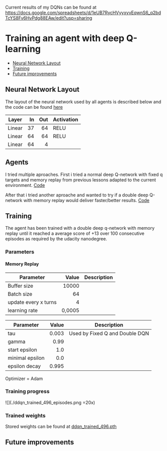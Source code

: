 Current results of my DQNs can be found at https://docs.google.com/spreadsheets/d/1eUB7RycHVyyxyvEqwnS6_q2bdTcYS8Fv6HvPdg88EAw/edit?usp=sharing

# Training an agent with deep Q-learning

* [Neural Network Layout](#layout)
* [Training](#training)
* [Future improvements](#future_improvements)

<a name="layout"></a>
## Neural Network Layout

The layout of the neural network used by all agents is described below and the code can be found [here](./model.py)

| Layer  | In | Out | Activation |
|--------|----:|----:|------------|
| Linear | 37 | 64  | RELU       |
| Linear | 64 | 64  | RELU       |
| Linear | 64 |  4  | &nbsp;     |

## Agents
I tried multiple aproaches. First i tried a normal deep Q-network with fixed q targets and memory replay from previous lessons adapted to the current environment. [Code](./dqn_agent.py)

After that i tried another aproache and wanted to try if a double deep Q-network with memory replay would deliver faster/better results. [Code](./ddqn_agent.py)

<a name="training"></a>
## Training

The agent has been trained with a double deep q-network with memory replay until it reached a average score of +13 over 100 consecutive episodes as required by the udacity nanodegree.

### Parameters
#### Memory Replay
| Parameter | Value | Description |
|-----------|-------:|---|
| Buffer size | 10000 |
| Batch size | 64 |
| update every x turns | 4 |
| learning rate | 0,0005 |

| Parameter | Value | Description |
|-----------|-------:| ---|
| tau | 0.003 | Used by Fixed Q and Double DQN
| gamma | 0.99 |
| start epsilon | 1.0 |
| minimal epsilon | 0.0 |
| epsilon decay | 0.995 |

Optimizer = Adam

### Training progress
![](./ddqn_trained_496_episodes.png =20x)

### Trained weights
Stored weights can be found at [ddqn_trained_496.pth](ddqn_trained_496.pth)

<a name="future_improvements"></a>
## Future improvements


